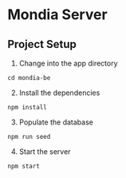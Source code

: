 # Mondia Server

## Project Setup

1. Change into the app directory

```
cd mondia-be
```

2. Install the dependencies

```
npm install
```

3. Populate the database

```
npm run seed
```

4. Start the server

```
npm start
```
